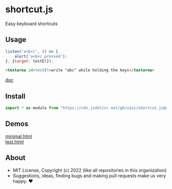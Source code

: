 # shortcut.js
Easy keyboard shortcuts

## Usage

```js
listen('a+b+c', () => {
    alert('a+b+c pressed');
}, {target: testEl});
```

```html
<textarea id=testEl>write "abc" while holding the keys</textarea>
```

[doc](https://doc.deno.land/https://cdn.jsdelivr.net/gh/u1ui/shortcut.js@x/shortcut.js)

## Install

```js
import * as module from "https://cdn.jsdelivr.net/gh/u1ui/shortcut.js@x.x.x/shortcut.min.js"
```

## Demos

[minimal.html](http://gcdn.li/u1ui/shortcut.js@main/tests/minimal.html)  
[test.html](http://gcdn.li/u1ui/shortcut.js@main/tests/test.html)  

## About

- MIT License, Copyright (c) 2022 <u1> (like all repositories in this organization) <br>
- Suggestions, ideas, finding bugs and making pull requests make us very happy. ♥

